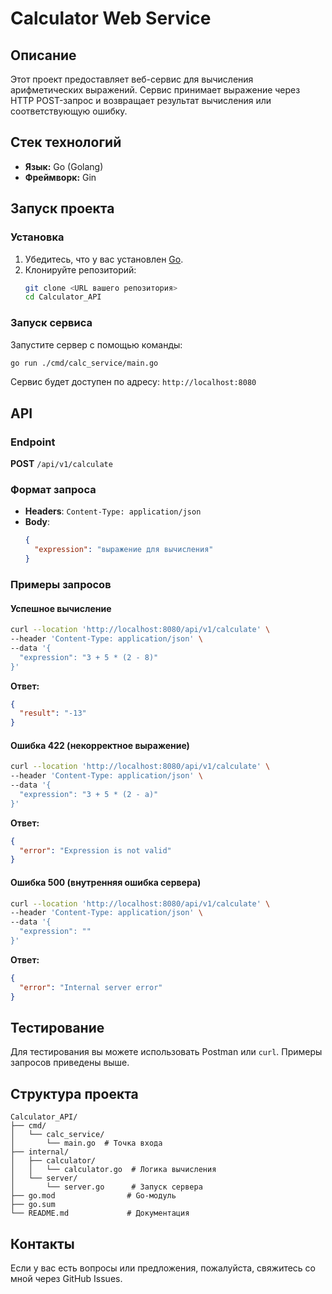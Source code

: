 # Calculator Web Service

## Описание
Этот проект предоставляет веб-сервис для вычисления арифметических выражений. Сервис принимает выражение через HTTP POST-запрос и возвращает результат вычисления или соответствующую ошибку.

## Стек технологий
- **Язык:** Go (Golang)
- **Фреймворк:** Gin

## Запуск проекта

### Установка
1. Убедитесь, что у вас установлен [Go](https://go.dev/dl/).
2. Клонируйте репозиторий:
   ```bash
   git clone <URL вашего репозитория>
   cd Calculator_API
   ```

### Запуск сервиса
Запустите сервер с помощью команды:
```bash
go run ./cmd/calc_service/main.go
```

Сервис будет доступен по адресу: `http://localhost:8080`

## API

### Endpoint
**POST** `/api/v1/calculate`

### Формат запроса
- **Headers**: `Content-Type: application/json`
- **Body**:
  ```json
  {
    "expression": "выражение для вычисления"
  }
  ```
  
### Примеры запросов

#### Успешное вычисление
```bash
curl --location 'http://localhost:8080/api/v1/calculate' \
--header 'Content-Type: application/json' \
--data '{
  "expression": "3 + 5 * (2 - 8)"
}'
```
**Ответ:**
```json
{
  "result": "-13"
}
```

#### Ошибка 422 (некорректное выражение)
```bash
curl --location 'http://localhost:8080/api/v1/calculate' \
--header 'Content-Type: application/json' \
--data '{
  "expression": "3 + 5 * (2 - a)"
}'
```
**Ответ:**
```json
{
  "error": "Expression is not valid"
}
```

#### Ошибка 500 (внутренняя ошибка сервера)
```bash
curl --location 'http://localhost:8080/api/v1/calculate' \
--header 'Content-Type: application/json' \
--data '{
  "expression": ""
}'
```
**Ответ:**
```json
{
  "error": "Internal server error"
}
```

## Тестирование
Для тестирования вы можете использовать Postman или `curl`. Примеры запросов приведены выше.

## Структура проекта
```
Calculator_API/
├── cmd/
│   └── calc_service/
│       └── main.go  # Точка входа
├── internal/
│   ├── calculator/
│   │   └── calculator.go  # Логика вычисления
│   └── server/
│       └── server.go      # Запуск сервера
├── go.mod                # Go-модуль
├── go.sum
└── README.md             # Документация
```

## Контакты
Если у вас есть вопросы или предложения, пожалуйста, свяжитесь со мной через GitHub Issues.

